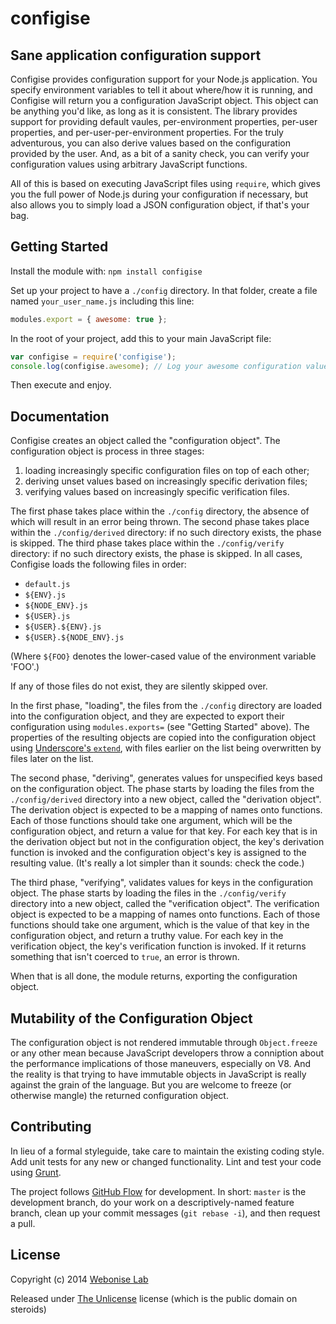 # configise

## Sane application configuration support

Configise provides configuration support for your Node.js application. You specify environment variables to tell it about where/how it is running,
and Configise will return you a configuration JavaScript object. This object can be anything you'd like, as long as it is consistent. The library
provides support for providing default vaules, per-environment properties, per-user properties, and per-user-per-environment properties. For the
truly adventurous, you can also derive values based on the configuration provided by the user. And, as a bit of a sanity check, you can verify
your configuration values using arbitrary JavaScript functions.

All of this is based on executing JavaScript files using `require`, which gives you the full power of Node.js during your configuration if
necessary, but also allows you to simply load a JSON configuration object, if that's your bag.

## Getting Started
Install the module with: `npm install configise`

Set up your project to have a `./config` directory. In that folder, create a file named `your_user_name.js` including this line:

```javascript
modules.export = { awesome: true };
```

In the root of your project, add this to your main JavaScript file:
```javascript
var configise = require('configise');
console.log(configise.awesome); // Log your awesome configuration value
```

Then execute and enjoy.

## Documentation

Configise creates an object called the "configuration object". The configuration object is process in three stages:

1. loading increasingly specific configuration files on top of each other;
2. deriving unset values based on increasingly specific derivation files;
3. verifying values based on increasingly specific verification files.

The first phase takes place within the `./config` directory, the absence of which will result in an error being thrown.
The second phase takes place within the `./config/derived` directory: if no such directory exists, the phase is skipped.
The third phase takes place within the `./config/verify` directory: if no such directory exists, the phase is skipped.
In all cases, Configise loads the following files in order:

* `default.js`
* `${ENV}.js`
* `${NODE_ENV}.js`
* `${USER}.js`
* `${USER}.${ENV}.js`
* `${USER}.${NODE_ENV}.js`

(Where `${FOO}` denotes the lower-cased value of the environment variable 'FOO'.)

If any of those files do not exist, they are silently skipped over.

In the first phase, "loading", the files from the `./config` directory are loaded into the configuration object,
and they are expected to export their configuration using `modules.exports=` (see "Getting Started" above).
The properties of the resulting objects are copied into the configuration object using [Underscore's `extend`](http://underscorejs.org/#extend), with files
earlier on the list being overwritten by files later on the list.

The second phase, "deriving", generates values for unspecified keys based on the configuration object.
The phase starts by loading the files from the `./config/derived` directory into a new object,
called the "derivation object". The derivation object is expected to be a mapping of names onto functions.
Each of those functions should take one argument, which will be the configuration object, and return a value for that key. For each key that is in the derivation
object but not in the configuration object, the key's derivation function is invoked and the configuration object's key is assigned to the resulting value.
(It's really a lot simpler than it sounds: check the code.)

The third phase, "verifying", validates values for keys in the configuration object.
The phase starts by loading the files in the `./config/verify` directory into a new object,
called the "verification object". The verification object is expected to be a mapping of names onto functions.
Each of those functions should take one argument, which is the value of that key in the configuration object, and return a truthy value. For each key in the
verification object, the key's verification function is invoked. If it returns something that isn't coerced to `true`, an error is thrown.

When that is all done, the module returns, exporting the configuration object.

## Mutability of the Configuration Object

The configuration object is not rendered immutable through `Object.freeze` or any other mean because JavaScript developers throw a conniption about the performance
implications of those maneuvers, especially on V8. And the reality is that trying to have immutable objects in JavaScript is really against the grain of the language.
But you are welcome to freeze (or otherwise mangle) the returned configuration object.

## Contributing
In lieu of a formal styleguide, take care to maintain the existing coding style. Add unit tests for any new or changed functionality. Lint and test your code using [Grunt](http://gruntjs.com/).

The project follows [GitHub Flow](http://scottchacon.com/2011/08/31/github-flow.html) for development. In short: `master` is the development branch, do your work on a
descriptively-named feature branch, clean up your commit messages (`git rebase -i`), and then request a pull.

## License

Copyright (c) 2014 [Webonise Lab](http://webonise.com/about/)

Released under [The Unlicense](http://unlicense.org/) license (which is the public domain on steroids)
